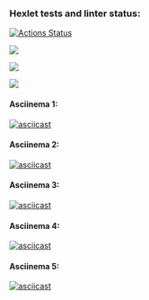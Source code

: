 ### Hexlet tests and linter status:
[![Actions Status](https://github.com/chedosaf/frontend-project-lvl2/workflows/hexlet-check/badge.svg)](https://github.com/chedosaf/frontend-project-lvl2/actions)

<a href="https://codeclimate.com/github/chedosaf/frontend-project-lvl2/maintainability"><img src="https://api.codeclimate.com/v1/badges/78878c20dd18706d14f8/maintainability" /></a><br>

<a href="https://codeclimate.com/github/chedosaf/frontend-project-lvl2/test_coverage"><img src="https://api.codeclimate.com/v1/badges/78878c20dd18706d14f8/test_coverage" /></a>

<a href="https://github.com/chedosaf/frontend-project-lvl2/workflows/lint/badge.svg"><img src="https://github.com/chedosaf/frontend-project-lvl2/workflows/lint/badge.svg"/></a><br>

#### Asciinema 1:  
[![asciicast](https://asciinema.org/a/cOY3oeCCzGVtDaagUc97TsUtE.svg)](https://asciinema.org/a/cOY3oeCCzGVtDaagUc97TsUtE)

#### Asciinema 2:  
[![asciicast](https://asciinema.org/a/DQ9SWvO9rjbxdaOOZssHs8dha.svg)](https://asciinema.org/a/DQ9SWvO9rjbxdaOOZssHs8dha)

#### Asciinema 3:  
[![asciicast](https://asciinema.org/a/EBE287YFA2C4mskEiyWezZLrX.svg)](https://asciinema.org/a/EBE287YFA2C4mskEiyWezZLrX)

#### Asciinema 4:  
[![asciicast](https://asciinema.org/a/g2SoWDJvIJPcmq9ZMXbiQos8o.svg)](https://asciinema.org/a/g2SoWDJvIJPcmq9ZMXbiQos8o)

#### Asciinema 5:  
[![asciicast](https://asciinema.org/a/qKvuOtt8SHP9fQKdevYNkptmQ.svg)](https://asciinema.org/a/qKvuOtt8SHP9fQKdevYNkptmQ)
